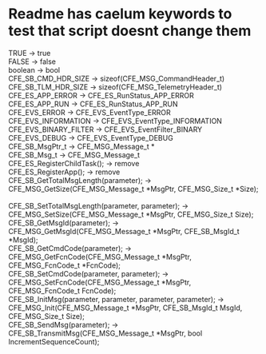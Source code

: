 # Readme has caelum keywords to test that script doesnt change them

TRUE -> true<br/>
FALSE -> false<br/>
boolean -> bool<br/>
CFE_SB_CMD_HDR_SIZE -> sizeof(CFE_MSG_CommandHeader_t)<br/>
CFE_SB_TLM_HDR_SIZE -> sizeof(CFE_MSG_TelemetryHeader_t)<br/>
CFE_ES_APP_ERROR -> CFE_ES_RunStatus_APP_ERROR<br/>
CFE_ES_APP_RUN -> CFE_ES_RunStatus_APP_RUN<br/>
CFE_EVS_ERROR -> CFE_EVS_EventType_ERROR<br/>
CFE_EVS_INFORMATION -> CFE_EVS_EventType_INFORMATION<br/>
CFE_EVS_BINARY_FILTER -> CFE_EVS_EventFilter_BINARY 
CFE_EVS_DEBUG -> CFE_EVS_EventType_DEBUG<br/>
CFE_SB_MsgPtr_t -> CFE_MSG_Message_t *<br/>
CFE_SB_Msg_t -> CFE_MSG_Message_t<br/>
CFE_ES_RegisterChildTask(); -> remove<br/>
CFE_ES_RegisterApp(); -> remove<br/>
CFE_SB_GetTotalMsgLength(parameter); -> CFE_MSG_GetSize(CFE_MSG_Message_t *MsgPtr, CFE_MSG_Size_t *Size);<br/>                  
CFE_SB_SetTotalMsgLength(parameter, parameter); -> CFE_MSG_SetSize(CFE_MSG_Message_t *MsgPtr, CFE_MSG_Size_t Size);<br/>
CFE_SB_GetMsgId(parameter); -> CFE_MSG_GetMsgId(CFE_MSG_Message_t *MsgPtr, CFE_SB_MsgId_t *MsgId);<br/>
CFE_SB_GetCmdCode(parameter); -> CFE_MSG_GetFcnCode(CFE_MSG_Message_t *MsgPtr, CFE_MSG_FcnCode_t *FcnCode);<br/>
CFE_SB_SetCmdCode(parameter, parameter); -> CFE_MSG_SetFcnCode(CFE_MSG_Message_t *MsgPtr, CFE_MSG_FcnCode_t FcnCode);<br/>
CFE_SB_InitMsg(parameter, parameter, parameter, parameter); -> CFE_MSG_Init(CFE_MSG_Message_t *MsgPtr, CFE_SB_MsgId_t MsgId, CFE_MSG_Size_t Size);<br/>
CFE_SB_SendMsg(parameter); -> CFE_SB_TransmitMsg(CFE_MSG_Message_t *MsgPtr, bool IncrementSequenceCount);<br/>
